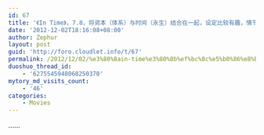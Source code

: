 ```yaml
---
id: 67
title: '《In Time》，7.8，将资本（体系）与时间（永生）结合在一起，设定比较有趣，情节比较生硬'
date: '2012-12-02T18:16:08+08:00'
author: Zephur
layout: post
guid: 'http://foro.cloudlet.info/t/67'
permalink: /2012/12/02/%e3%80%8ain-time%e3%80%8b%ef%bc%8c%e5%b0%86%e8%b5%84%e6%9c%ac%ef%bc%88%e4%bd%93%e7%b3%bb%ef%bc%89%e4%b8%8e%e6%97%b6%e9%97%b4%ef%bc%88%e6%b0%b8%e7%94%9f%ef%bc%89%e7%bb%93%e5%90%88%e5%9c%a8%e4%b8%80/
duoshuo_thread_id:
    - '6275545948068250370'
mytory_md_visits_count:
    - '46'
categories:
    - Movies
---
```


……